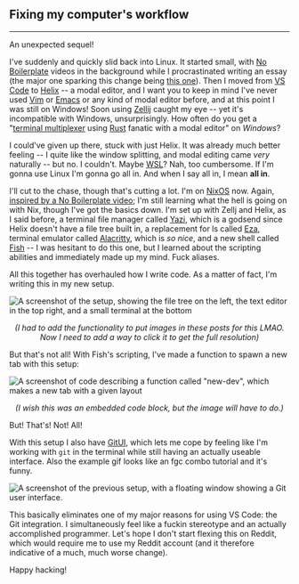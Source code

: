 ## Fixing my computer's workflow
---
An unexpected sequel!

I've suddenly and quickly slid back into Linux. It started small, with [No Boilerplate](https://www.youtube.com/c/noboilerplate) videos in the background while I procrastinated writing an essay (the major one sparking this change being [this one](https://www.youtube.com/watch?v=dFkGNe4oaKk)). Then I moved from [VS Code](https://code.visualstudio.com/) to [Helix](https://helix-editor.com/) -- a modal editor, and I want you to keep in mind I've never used [Vim](https://en.wikipedia.org/wiki/Vim_(text_editor)) or [Emacs](https://en.wikipedia.org/wiki/Emacs) or any kind of modal editor before, and at this point I was still on Windows! Soon using [Zellij](https://zellij.dev/) caught my eye -- yet it's incompatible with Windows, unsurprisingly. How often do you get a "[terminal multiplexer](https://en.wikipedia.org/wiki/Terminal_multiplexer) using [Rust](https://www.rust-lang.org/) fanatic with a modal editor" on *Windows*?

I could've given up there, stuck with just Helix. It was already much better feeling -- I quite like the window splitting, and modal editing came *very* naturally -- but no. I couldn't. Maybe [WSL](https://en.wikipedia.org/wiki/Windows_Subsystem_for_Linux)? Nah, too cumbersome. If I'm gonna use Linux I'm gonna go all in. And when I say all in, I mean **all in**.

I'll cut to the chase, though that's cutting a lot. I'm on [NixOS](https://nixos.org/) now. Again, [inspired by a No Boilerplate video](https://www.youtube.com/watch?v=CwfKlX3rA6E); I'm still learning what the hell is going on with Nix, though I've got the basics down. I'm set up with Zellj and Helix, as I said before, a terminal file manager called [Yazi](https://yazi-rs.github.io/), which is a godsend since Helix doesn't have a file tree built in, a replacement for ls called [Eza](https://eza.rocks/), terminal emulator called [Alacritty](https://alacritty.org/), which is *so nice*, and a new shell called [Fish](https://fishshell.com/) -- I was hesitant to do this one, but I learned about the scripting abilities and immediately made up my mind. Fuck aliases.

All this together has overhauled how I write code. As a matter of fact, I'm writing this in my new setup.
<style>
  img {
    image-rendering: auto;
  }
</style>
![A screenshot of the setup, showing the file tree on the left, the text editor in the top right, and a small terminal at the bottom](/images/blog/zellij-yazi-helix-fish.png)
<div style="text-align: center; margin: 0;"> <i>(I had to add the functionality to put images in these posts for this LMAO. Now I need to add a way to click it to get the full resolution)</i> </div>

But that's not all! With Fish's scripting, I've made a function to spawn a new tab with this setup:

![A screenshot of code describing a function called "new-dev", which makes a new tab with a given layout](/images/blog/new-dev_code.png)
<div style="text-align: center; margin: 0;"> <i>(I wish this was an embedded code block, but the image will have to do.)</i> </div>

But! That's! Not! All!

With this setup I also have [GitUI](https://github.com/extrawurst/gitui), which lets me cope by feeling like I'm working with `git` in the terminal while still having an actually useable interface. Also the example gif looks like an fgc combo tutorial and it's funny.

![A screenshot of the previous setup, with a floating window showing a Git user interface.](/images/blog/gitui.png)

This basically eliminates one of my major reasons for using VS Code: the Git integration. I simultaneously feel like a fuckin stereotype and an actually accomplished programmer. Let's hope I don't start flexing this on Reddit, which would require me to use my Reddit account (and it therefore indicative of a much, much worse change).

Happy hacking!

<!-- oh my god this is so fucking jank but the pixelization on the screenshots was pissing my off I couldn't fucking take it -->
<style>
  img {
    image-rendering: optimize-speed;
  }
</style>

